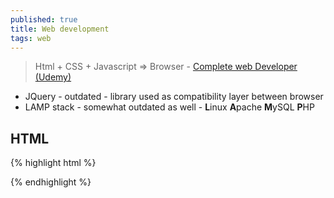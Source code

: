 ```yaml
---
published: true
title: Web development
tags: web
---
```

> Html + CSS + Javascript => Browser - [Complete web Developer (Udemy)]()

- JQuery - outdated - library used as compatibility layer between browser
- LAMP stack - somewhat outdated as well - **L**inux **A**pache **M**ySQL **P**HP

## HTML

{% highlight html %}
<!DOCTYPE html>
<html>
	<head>
      <title></title>
  </head>
  <body>
  </body>
</html>
{% endhighlight %}
